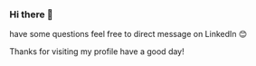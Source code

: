 ### Hi there 👋

<!--
**deepanshudashora/deepanshudashora** is a ✨ _special_ ✨ repository because its `README.md` (this file) appears on your GitHub profile.




I’m currently learning neural networks and ds-algo
- 👯 I’m looking to collaborate on data science 
- 🤔 I’m looking for help with data science seekers
- 💬 Ask me about my projects and collaboration
- 📫 How to reach me: https://www.linkedin.com/in/deepanshu-dashora-0009
--> have some questions feel free to direct message on LinkedIn 😊

Thanks for visiting my profile have a good day!
